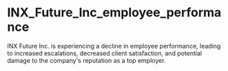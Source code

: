 # INX_Future_Inc_employee_performance
INX Future Inc. is experiencing a decline in employee performance, leading to increased escalations, decreased client satisfaction, and potential damage to the company's reputation as a top employer.

